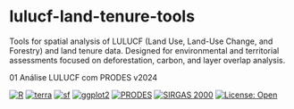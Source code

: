 # lulucf-land-tenure-tools
Tools for spatial analysis of LULUCF (Land Use, Land-Use Change, and Forestry) and land tenure data. Designed for environmental and territorial assessments focused on deforestation, carbon, and layer overlap analysis.

01 Análise LULUCF com PRODES v2024

[![R](https://img.shields.io/badge/R-4.3.0+-blue)](https://www.r-project.org/)
[![terra](https://img.shields.io/badge/terra-1.7.0+-brightgreen)](https://rspatial.github.io/terra/)
[![sf](https://img.shields.io/badge/sf-1.0.0+-green)](https://r-spatial.github.io/sf/)
[![ggplot2](https://img.shields.io/badge/ggplot2-3.4.0+-purple)](https://ggplot2.tidyverse.org/)
[![PRODES](https://img.shields.io/badge/Data%20Source-PRODES%2FINPE-red)](http://terrabrasilis.dpi.inpe.br/)
[![SIRGAS 2000](https://img.shields.io/badge/CRS-SIRGAS%202000%20UTM-orange)](https://epsg.io/)
[![License: Open](https://img.shields.io/badge/license-Open%20Source-blue)](https://opensource.org/)